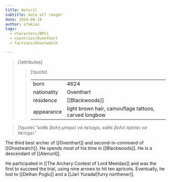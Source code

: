 ```yaml
---
title: Aeluril
subtitle: male elf ranger
date: 2024-04-10
author: sfakias
tags:
  - characters/NPCs
  - countries/Oventhart
  - factions/Ghostwatch

---
```

> [!attributes]
> 
> > [!quote]
> >
> > | | |
> > | --- | --- |
> > | born | 4624 |
> > | nationality | Oventhart |
> > | residence | [[Blackwoods]] |
> > | appearance | light brown hair, camouflage tattoos, carved longbow |

> [!quote] 
> _"κάθε βολή μπορεί να πετύχει, κάθε βολή πρέπει να πετύχει"_

The third best archer of [[Oventhart]] and second-in-command of [[Ghostwatch]]. He spends most of his time in [[Blackwoods]]. He is a descendant of [[Alenuril]].

He participated in [[The Archery Contest of Lord Meeldas]] and was the first to succeed the trial, using nine arrows to hit ten apricots. Eventually, he lost to [[Delhan Poglu]] and a [[Jarl Yuradal|furry northener]].